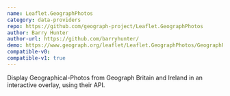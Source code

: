 ```yaml
---
name: Leaflet.GeographPhotos
category: data-providers
repo: https://github.com/geograph-project/Leaflet.GeographPhotos
author: Barry Hunter
author-url: https://github.com/barryhunter/
demo: https://www.geograph.org/leaflet/Leaflet.GeographPhotos/GeographPhotos-example.html
compatible-v0:
compatible-v1: true
---
```


Display Geographical-Photos from Geograph Britain and Ireland in an interactive overlay, using their API.
